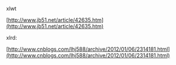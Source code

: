 xlwt

[http://www.jb51.net/article/42635.htm](http://www.jb51.net/article/42635.htm)

  


xlrd:

[http://www.cnblogs.com/lhj588/archive/2012/01/06/2314181.html](http://www.cnblogs.com/lhj588/archive/2012/01/06/2314181.html)

